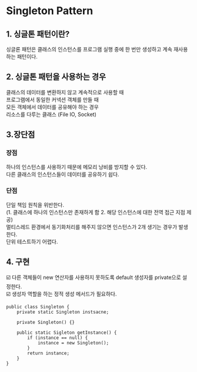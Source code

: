 # Singleton Pattern

## 1. 싱글톤 패턴이란?
싱글론 패턴은 클래스의 인스턴스를 프로그램 실행 중에 한 번만 생성하고 계속 재사용하는 패턴이다.

## 2. 싱글톤 패턴을 사용하는 경우
클래스의 데이터를 변환하지 않고 계속적으로 사용할 때 \
프로그램에서 동일한 커넥션 객체를 만들 때 \
모든 객체에서 데이터를 공유해야 하는 경우 \
리소스를 다루는 클래스 (File IO, Socket)

## 3.장단점
### 장점
하나의 인스턴스를 사용하기 때문에 메모리 낭비를 방지할 수 있다. \
다른 클래스의 인스턴스들이 데이터를 공유하기 쉽다.

### 단점
단일 책임 원칙을 위반한다. \
(1. 클래스에 하나의 인스턴스만 존재하게 함 2. 해당 인스턴스에 대한 전역 접근 지점 제공) \
멀티스레드 환경에서 동기화처리를 해주지 않으면 인스턴스가 2개 생기는 경우가 발생한다.\
단위 테스트하기 어렵다.

## 4. 구현
☑️ 다른 객체들이 new 연산자를 사용하지 못하도록 default 생성자를 private으로 설정한다. \
☑️ 생성자 역할을 하는 정적 생성 메서드가 필요하다.

```
public class Singleton {
	private static Singleton instsacne;

	private Singleton() {}

	public static Sigleton getInstance() {
		if (instance == null) {
			instance = new Singleton();
		}
		return instance;
	}
}
```
